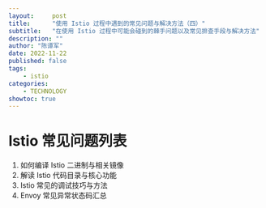 ```yaml
---
layout:     post
title:      "使用 Istio 过程中遇到的常见问题与解决方法（四）"
subtitle:   "在使用 Istio 过程中可能会碰到的棘手问题以及常见排查手段与解决方法"
description: ""
author: "陈谭军"
date: 2022-11-22
published: false
tags:
    - istio
categories:
    - TECHNOLOGY
showtoc: true
---
```


# Istio 常见问题列表

1. 如何编译 Istio 二进制与相关镜像
1. 解读 Istio 代码目录与核心功能
1. Istio 常见的调试技巧与方法
1. Envoy 常见异常状态码汇总

